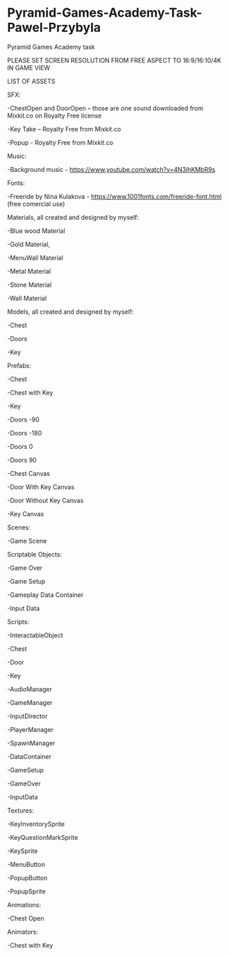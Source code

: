 # Pyramid-Games-Academy-Task-Pawel-Przybyla
 Pyramid Games Academy task
 
PLEASE SET SCREEN RESOLUTION FROM FREE ASPECT TO 16:9/16:10/4K IN GAME VIEW
 
LIST OF ASSETS
 
SFX:

-ChestOpen and DoorOpen – those are one sound downloaded from Mixkit.co on Royalty Free license 

-Key Take – Royalty Free from Mixkit.co

-Popup - Royalty Free from Mixkit.co

Music:

-Background music - https://www.youtube.com/watch?v=4N3ihKMbR9s

Fonts:

-Freeride by Nina Kulakova - https://www.1001fonts.com/freeride-font.html (free comercial use)

Materials, all created and designed by myself:

-Blue wood Material

-Gold Material, 

-MenuWall Material

-Metal Material

-Stone Material

-Wall Material

Models, all created and designed by myself:

-Chest

-Doors

-Key

Prefabs:

-Chest

-Chest with Key

-Key

-Doors -90

-Doors -180

-Doors 0

-Doors 90

-Chest Canvas

-Door With Key Canvas

-Door Without Key Canvas

-Key Canvas

Scenes:

-Game Scene

Scriptable Objects:

-Game Over

-Game Setup

-Gameplay Data Container

-Input Data

Scripts:

-InteractableObject

-Chest

-Door

-Key

-AudioManager

-GameManager

-InputDirector

-PlayerManager

-SpawnManager

-DataContainer

-GameSetup

-GameOver

-InputData

Textures:

-KeyInventorySprite

-KeyQuestionMarkSprite

-KeySprite

-MenuButton

-PopupButton

-PopupSprite

Animations:

-Chest Open

Animators:

-Chest with Key

